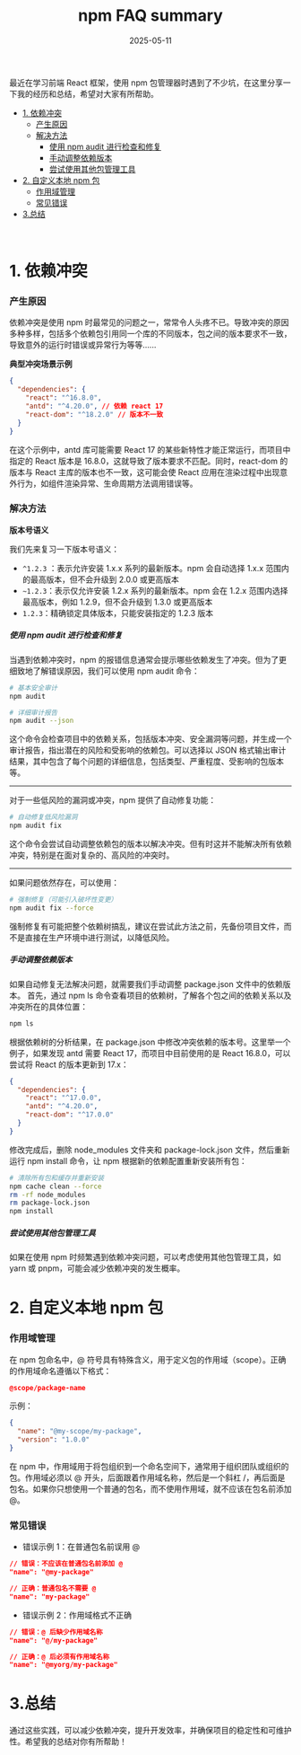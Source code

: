 ﻿---
title: "npm FAQ summary"
date: 2025-05-11
permalink: /posts/2025/npm FAQ Summary/
tags:
  - npm
  - 依赖冲突
  - Frontend
---

最近在学习前端 React 框架，使用 npm 包管理器时遇到了不少坑，在这里分享一下我的经历和总结，希望对大家有所帮助。

- [1. 依赖冲突](#1-依赖冲突)
    - [产生原因](#产生原因)
    - [解决方法](#解决方法)
        - [使用 npm audit 进行检查和修复](#使用-npm-audit-进行检查和修复)
        - [手动调整依赖版本](#手动调整依赖版本)
        - [尝试使用其他包管理工具](#尝试使用其他包管理工具)
- [2. 自定义本地 npm 包](#2-自定义本地-npm-包)
    - [作用域管理](#作用域管理)
    - [常见错误](#常见错误)
- [3.总结](#3总结)

​

# 1. 依赖冲突

### 产生原因

依赖冲突是使用 npm 时最常见的问题之一，常常令人头疼不已。导致冲突的原因多种多样，包括多个依赖包引用同一个库的不同版本，包之间的版本要求不一致，导致意外的运行时错误或异常行为等等......

**典型冲突场景示例**

```json
{
  "dependencies": {
    "react": "^16.8.0",
    "antd": "^4.20.0", // 依赖 react 17
    "react-dom": "^18.2.0" // 版本不一致
  }
}
```

在这个示例中，antd 库可能需要 React 17 的某些新特性才能正常运行，而项目中指定的 React 版本是 16.8.0，这就导致了版本要求不匹配。同时，react-dom 的版本与 React 主库的版本也不一致，这可能会使 React 应用在渲染过程中出现意外行为，如组件渲染异常、生命周期方法调用错误等。

### 解决方法

**版本号语义**

我们先来复习一下版本号语义：

- `^1.2.3` ：表示允许安装 1.x.x 系列的最新版本。npm 会自动选择 1.x.x 范围内的最高版本，但不会升级到 2.0.0 或更高版本
- `~1.2.3`：表示仅允许安装 1.2.x 系列的最新版本。npm 会在 1.2.x 范围内选择最高版本，例如 1.2.9，但不会升级到 1.3.0 或更高版本
- `1.2.3`：精确锁定具体版本，只能安装指定的 1.2.3 版本

##### 使用 npm audit 进行检查和修复

当遇到依赖冲突时，npm 的报错信息通常会提示哪些依赖发生了冲突。但为了更细致地了解错误原因，我们可以使用 npm audit 命令：

```bash
# 基本安全审计
npm audit

# 详细审计报告
npm audit --json
```

这个命令会检查项目中的依赖关系，包括版本冲突、安全漏洞等问题，并生成一个审计报告，指出潜在的风险和受影响的依赖包。可以选择以 JSON 格式输出审计结果，其中包含了每个问题的详细信息，包括类型、严重程度、受影响的包版本等。

---

对于一些低风险的漏洞或冲突，npm 提供了自动修复功能：

```bash
# 自动修复低风险漏洞
npm audit fix
```

这个命令会尝试自动调整依赖包的版本以解决冲突。但有时这并不能解决所有依赖冲突，特别是在面对复杂的、高风险的冲突时。

---

如果问题依然存在，可以使用：

```bash
# 强制修复（可能引入破坏性变更）
npm audit fix --force
```

强制修复有可能把整个依赖树搞乱，建议在尝试此方法之前，先备份项目文件，而不是直接在生产环境中进行测试，以降低风险。

##### 手动调整依赖版本

如果自动修复无法解决问题，就需要我们手动调整 package.json 文件中的依赖版本。
首先，通过 npm ls 命令查看项目的依赖树，了解各个包之间的依赖关系以及冲突所在的具体位置：

```bash
npm ls
```

根据依赖树的分析结果，在 package.json 中修改冲突依赖的版本号。这里举一个例子，如果发现 antd 需要 React 17，而项目中目前使用的是 React 16.8.0，可以尝试将 React 的版本更新到 17.x：

```json
{
  "dependencies": {
    "react": "^17.0.0",
    "antd": "^4.20.0",
    "react-dom": "^17.0.0"
  }
}
```

修改完成后，删除 node_modules 文件夹和 package-lock.json 文件，然后重新运行 npm install 命令，让 npm 根据新的依赖配置重新安装所有包：

```bash
# 清除所有包和缓存并重新安装
npm cache clean --force
rm -rf node_modules
rm package-lock.json
npm install
```

##### 尝试使用其他包管理工具

如果在使用 npm 时频繁遇到依赖冲突问题，可以考虑使用其他包管理工具，如 yarn 或 pnpm，可能会减少依赖冲突的发生概率。

# 2. 自定义本地 npm 包

### 作用域管理

在 npm 包命名中，@ 符号具有特殊含义，用于定义包的作用域（scope）。正确的作用域命名遵循以下格式：

```json
@scope/package-name
```

示例：

```json
{
  "name": "@my-scope/my-package",
  "version": "1.0.0"
}
```

在 npm 中，作用域用于将包组织到一个命名空间下，通常用于组织团队或组织的包。作用域必须以 @ 开头，后面跟着作用域名称，然后是一个斜杠 /，再后面是包名。如果你只想使用一个普通的包名，而不使用作用域，就不应该在包名前添加 @。

### 常见错误

- 错误示例 1：在普通包名前误用 @

```json
// 错误：不应该在普通包名前添加 @
"name": "@my-package"

// 正确：普通包名不需要 @
"name": "my-package"
```

- 错误示例 2：作用域格式不正确

```json
// 错误：@ 后缺少作用域名称
"name": "@/my-package"

// 正确：@ 后必须有作用域名称
"name": "@myorg/my-package"
```

# 3.总结

通过这些实践，可以减少依赖冲突，提升开发效率，并确保项目的稳定性和可维护性。希望我的总结对你有所帮助！
